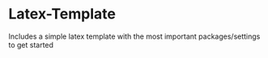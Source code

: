 # Latex-Template
Includes a simple latex template with the most important packages/settings to get started
